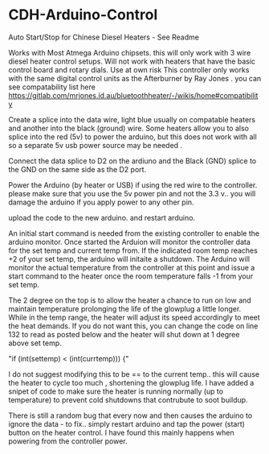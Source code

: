 # CDH-Arduino-Control
Auto Start/Stop for Chinese Diesel Heaters - See Readme

Works with Most Atmega Arduino chipsets.
this will only work with 3 wire diesel heater control setups. Will not work with heaters that have the basic control board and rotary dials. Use at own risk 
This controller only works with the same digital control units as the Afterburner by Ray Jones . you can see compatability list here https://gitlab.com/mrjones.id.au/bluetoothheater/-/wikis/home#compatibility

Create a splice into the data wire, light blue usually on compatable heaters and another into the black (ground) wire. Some heaters allow you to also splice into the red (5v) to power the arduino, but this does not work with all so a separate 5v usb power source may be needed . 

Connect the data splice to D2 on the ardiuno and the Black (GND) splice to the GND on the same side as the D2 port. 

Power the Arduino (by heater or USB) if using the red wire to the controller. please make sure that you use the 5v power pin and not the 3.3 v.. you will damage the arduino if you apply power to any other pin. 

upload the code to the new arduino. and restart arduino. 

An initial start command is needed from the existing controller to enable the arduino monitor. Once started the Arduion will monitor the controller data for the set temp and current temp from.  If the indicated room temp reaches +2 of your set temp, the arduino will initaite a shutdown. The Arduino will monitor the actual temperature from the controller at this point and issue a start command to the heater once the room temperature falls -1 from your set temp. 

The 2 degree on the top is to allow the heater a chance to run on low and maintain temperature prolonging the life of the glowplug a little longer. While in the temp range, the heater will adjust its speed accordingly to meet the heat demands. If you do not want this, you can change the code on line 132 to read as posted below and the heater will shut down at 1 degree above set temp. 

"if (int(settemp) < (int(currtemp))) {"

I do not suggest modifying this to be == to the current temp.. this will cause the heater to cycle too much , shortening the glowplug life. I have added a snipet of code to make sure the heater is running normally (up to temperature) to prevent cold shutdowns that contrubute to soot buildup. 

There is still a random bug that every now and then causes the arduino to ignore the data - to fix.. simply restart arduino and tap the power (start) button on the heater control. I have found this mainly happens when powering from the controller power. 


